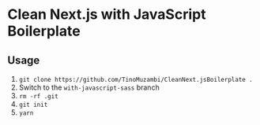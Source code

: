 # Clean Next.js with JavaScript Boilerplate

## Usage

1. `git clone https://github.com/TinoMuzambi/CleanNext.jsBoilerplate .`
2. Switch to the `with-javascript-sass` branch
3. `rm -rf .git`
4. `git init`
5. `yarn`
